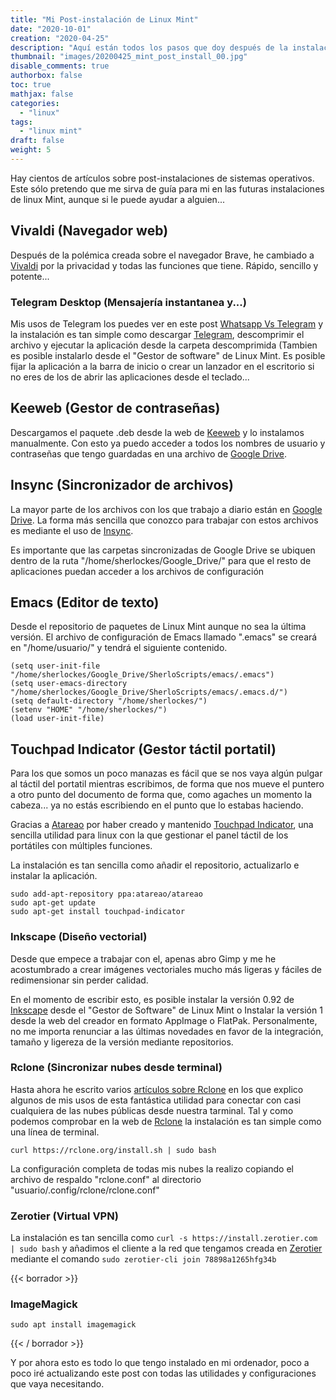 ```yaml
---
title: "Mi Post-instalación de Linux Mint"
date: "2020-10-01"
creation: "2020-04-25"
description: "Aquí están todos los pasos que doy después de la instalación de Linux Mint, perfectamente documentado para que no se me olvide..."
thumbnail: "images/20200425_mint_post_install_00.jpg"
disable_comments: true
authorbox: false
toc: true
mathjax: false
categories:
  - "linux"
tags:
  - "linux mint"
draft: false
weight: 5
---
```

Hay cientos de artículos sobre post-instalaciones de sistemas operativos. Este sólo pretendo que me sirva de guía para mi en las futuras instalaciones de linux Mint, aunque si le puede ayudar a alguien...
<!--more-->

## Vivaldi (Navegador web) ##
Después de la polémica creada sobre el navegador Brave, he cambiado a [Vivaldi] por la privacidad y todas las funciones que tiene. Rápido, sencillo y potente...

### Telegram Desktop (Mensajería instantanea y...)
Mis usos de Telegram los puedes ver en este post [Whatsapp Vs Telegram] y la instalación es tan simple como descargar [Telegram], descomprimir el archivo y ejecutar la aplicación desde la carpeta descomprimida (Tambien es posible instalarlo desde el "Gestor de software" de Linux Mint. Es posible fijar la aplicación a la barra de inicio o crear un lanzador en el escritorio si no eres de los de abrir las aplicaciones desde el teclado... 

## Keeweb (Gestor de contraseñas)
Descargamos el paquete .deb desde la web de [Keeweb] y lo instalamos manualmente. Con esto ya puedo acceder a todos los nombres de usuario y contraseñas que tengo guardadas en una archivo de [Google Drive].

## Insync (Sincronizador de archivos)
La mayor parte de los archivos con los que trabajo a diario están en [Google Drive]. La forma más sencilla que conozco para trabajar con estos archivos es mediante el uso de [Insync].

Es importante que las carpetas sincronizadas de Google Drive se ubiquen dentro de la ruta "/home/sherlockes/Google_Drive/" para que el resto de aplicaciones puedan acceder a los archivos de configuración

## Emacs (Editor de texto)
Desde el repositorio de paquetes de Linux Mint aunque no sea la última versión. El archivo de configuración de Emacs llamado ".emacs" se creará en "/home/usuario/" y tendrá el siguiente contenido.
```
(setq user-init-file "/home/sherlockes/Google_Drive/SherloScripts/emacs/.emacs")
(setq user-emacs-directory "/home/sherlockes/Google_Drive/SherloScripts/emacs/.emacs.d/")
(setq default-directory "/home/sherlockes/")
(setenv "HOME" "/home/sherlockes/")
(load user-init-file)
```

## Touchpad Indicator (Gestor táctil portatil)
Para los que somos un poco manazas es fácil que se nos vaya algún pulgar al táctil del portatil mientras escribimos, de forma que nos mueve el puntero a otro punto del documento de forma que, como agaches un momento la cabeza... ya no estás escribiendo en el punto que lo estabas haciendo.

Gracias a [Atareao] por haber creado y mantenido [Touchpad Indicator], una sencilla utilidad para linux con la que gestionar el panel táctil de los portátiles con múltiples funciones.

La instalación es tan sencilla como añadir el repositorio, actualizarlo e instalar la aplicación.
```
sudo add-apt-repository ppa:atareao/atareao
sudo apt-get update
sudo apt-get install touchpad-indicator
```

### Inkscape (Diseño vectorial)
Desde que empece a trabajar con el, apenas abro Gimp y me he acostumbrado a crear imágenes vectoriales mucho más ligeras y fáciles de redimensionar sin perder calidad.

En el momento de escribir esto, es posible instalar la versión 0.92 de [Inkscape] desde el "Gestor de Software" de Linux Mint o Instalar la versión 1 desde la web del creador en formato AppImage o FlatPak. Personalmente, no me importa renunciar a las últimas novedades en favor de la integración, tamaño y ligereza de la versión mediante repositorios.


### Rclone (Sincronizar nubes desde terminal)
Hasta ahora he escrito varios [artículos sobre Rclone] en los que explico algunos de mis usos de esta fantástica utilidad para conectar con casi cualquiera de las nubes públicas desde nuestra tarminal. Tal y como podemos comprobar en la web de [Rclone] la instalación es tan simple como una línea de terminal.
```
curl https://rclone.org/install.sh | sudo bash
```
La configuración completa de todas mis nubes la realizo copiando el archivo de respaldo "rclone.conf" al directorio "usuario/.config/rclone/rclone.conf"

### Zerotier (Virtual VPN)
La instalación es tan sencilla como `curl -s https://install.zerotier.com | sudo bash` y añadimos el cliente a la red que tengamos creada en [Zerotier] mediante el comando `sudo zerotier-cli join 78898a1265hfg34b`

{{< borrador >}}
### ImageMagick ###

```
sudo apt install imagemagick
```

{{< / borrador >}}

Y por ahora esto es todo lo que tengo instalado en mi ordenador, poco a poco iré actualizando este post con todas las utilidades y configuraciones que vaya necesitando.


[artículos sobre Rclone]: https://sherblog.pro/tags/rclone/
[Atareao]: https://www.atareao.es
[Vivaldi]: https://vivaldi.com
[Google Drive]: https://drive.google.com/
[Inkscape]: https://inkscape.org/es/release/
[Insync]: https://www.insynchq.com/downloads?start=true
[Keeweb]: https://keeweb.info
[Rclone]: https://rclone.org/downloads/
[Telegram]: https://telegram.org/dl/desktop/linux
[Touchpad Indicator]: https://www.atareao.es/aplicacion/touchpad-indicator-para-ubuntu/#
[Whatsapp Vs Telegram]: https://sherblog.pro/telegram-vs-whatsapp/
[Zerotier]: https://www.zerotier.com/download/

